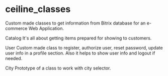 # ceiline_classes
Custom made classes to get information from Bitrix database for an e-commerce Web Application.

Catalog
It's all about getting items prepared for showing to customers.

User
Custom made class to register, authorize user, reset password, update user info in a profile section. Also it helps to show user info and logout if needed.

City
Prototype of a class to work with city selector.
